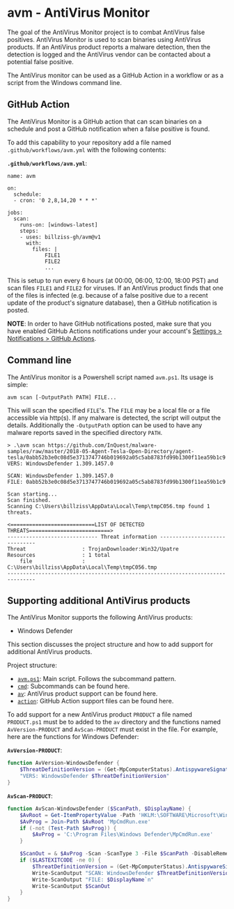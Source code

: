 # avm - AntiVirus Monitor

The goal of the AntiVirus Monitor project is to combat AntiVirus false positives. AntiVirus Monitor is used to scan binaries using AntiVirus products. If an AntiVirus product reports a malware detection, then the detection is logged and the AntiVirus vendor can be contacted about a potential false positive.

The AntiVirus monitor can be used as a GitHub Action in a workflow or as a script from the Windows command line.

## GitHub Action

The AntiVirus Monitor is a GitHub action that can scan binaries on a schedule and post a GitHub notification when a false positive is found.

To add this capability to your repository add a file named `.github/workflows/avm.yml` with the following contents:

**`.github/workflows/avm.yml`**:
```
name: avm

on:
  schedule:
  - cron: '0 2,8,14,20 * * *'

jobs:
  scan:
    runs-on: [windows-latest]
    steps:
    - uses: billziss-gh/avm@v1
      with:
        files: |
            FILE1
            FILE2
            ...
```

This is setup to run every 6 hours (at 00:00, 06:00, 12:00, 18:00 PST) and scan files `FILE1` and `FILE2` for viruses. If an AntiVirus product finds that one of the files is infected (e.g. because of a false positive due to a recent update of the product's signature database), then a GitHub notification is posted.

**NOTE**: In order to have GitHub notifications posted, make sure that you have enabled GitHub Actions notifications under your account's [Settings > Notifications > GitHub Actions](https://github.com/settings/notifications).

## Command line

The AntiVirus monitor is a Powershell script named `avm.ps1`. Its usage is simple:

```
avm scan [-OutputPath PATH] FILE...
```

This will scan the specified `FILE`'s. The `FILE` may be a local file or a file accessible via http(s). If any malware is detected, the script will output the details. Additionally the `-OutputPath` option can be used to have any malware reports saved in the specified directory `PATH`.

```
> .\avm scan https://github.com/InQuest/malware-samples/raw/master/2018-05-Agent-Tesla-Open-Directory/agent-tesla/0abb52b3e0c08d5e3713747746b019692a05c5ab8783fd99b1300f11ea59b1c9
VERS: WindowsDefender 1.309.1457.0

SCAN: WindowsDefender 1.309.1457.0
FILE: 0abb52b3e0c08d5e3713747746b019692a05c5ab8783fd99b1300f11ea59b1c9

Scan starting...
Scan finished.
Scanning C:\Users\billziss\AppData\Local\Temp\tmpC056.tmp found 1 threats.

<===========================LIST OF DETECTED THREATS==========================>
----------------------------- Threat information ------------------------------
Threat                  : TrojanDownloader:Win32/Upatre
Resources               : 1 total
    file                : C:\Users\billziss\AppData\Local\Temp\tmpC056.tmp
-------------------------------------------------------------------------------
```

## Supporting additional AntiVirus products

The AntiVirus Monitor supports the following AntiVirus products:

- Windows Defender

This section discusses the project structure and how to add support for additional AntiVirus products.

Project structure:

- [`avm.ps1`](avm.ps1): Main script. Follows the subcommand pattern.
- [`cmd`](cmd): Subcommands can be found here.
- [`av`](av): AntiVirus product support can be found here.
- [`action`](action): GitHub Action support files can be found here.

To add support for a new AntiVirus product `PRODUCT` a file named `PRODUCT.ps1` must be to added to the `av` directory and the functions named `AvVersion-PRODUCT` and `AvScan-PRODUCT` must exist in the file. For example, here are the functions for Windows Defender:

**`AvVersion-PRODUCT`**:
```powershell
function AvVersion-WindowsDefender {
    $ThreatDefinitionVersion = (Get-MpComputerStatus).AntispywareSignatureVersion
    "VERS: WindowsDefender $ThreatDefinitionVersion"
}
```

**`AvScan-PRODUCT`**:
```powershell
function AvScan-WindowsDefender ($ScanPath, $DisplayName) {
    $AvRoot = Get-ItemPropertyValue -Path 'HKLM:\SOFTWARE\Microsoft\Windows Defender' -Name InstallLocation
    $AvProg = Join-Path $AvRoot 'MpCmdRun.exe'
    if (-not (Test-Path $AvProg)) {
        $AvProg = 'C:\Program Files\Windows Defender\MpCmdRun.exe'
    }

    $ScanOut = & $AvProg -Scan -ScanType 3 -File $ScanPath -DisableRemediation
    if ($LASTEXITCODE -ne 0) {
        $ThreatDefinitionVersion = (Get-MpComputerStatus).AntispywareSignatureVersion
        Write-ScanOutput "SCAN: WindowsDefender $ThreatDefinitionVersion"
        Write-ScanOutput "FILE: $DisplayName`n"
        Write-ScanOutput $ScanOut
    }
}
```
